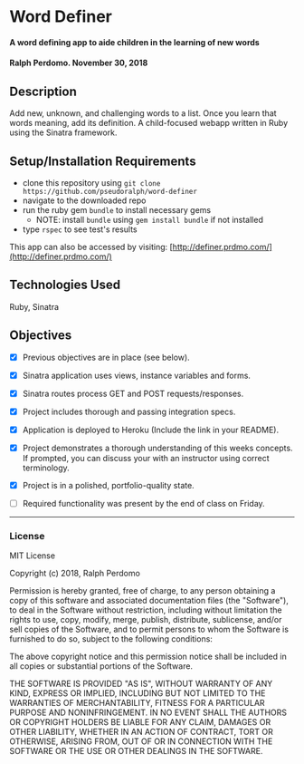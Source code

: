 # Word Definer

#### A word defining app to aide children in the learning of new words

#### Ralph Perdomo. November 30, 2018

## Description
Add new, unknown, and challenging words to a list. Once you learn that words meaning, add its definition. A child-focused webapp written in Ruby using the Sinatra framework.

## Setup/Installation Requirements

* clone this repository using `git clone https://github.com/pseudoralph/word-definer`
* navigate to the downloaded repo
* run the ruby gem `bundle` to install necessary gems
  * NOTE: install `bundle` using `gem install bundle` if not installed
* type `rspec` to see test's results

This app can also be accessed by visiting: [http://definer.prdmo.com/](http://definer.prdmo.com/)

## Technologies Used

Ruby, Sinatra

## Objectives
- [x] Previous objectives are in place (see below).

- [x] Sinatra application uses views, instance variables and forms.

- [x] Sinatra routes process GET and POST requests/responses.

- [x] Project includes thorough and passing integration specs.

- [x] Application is deployed to Heroku (Include the link in your README).

- [x] Project demonstrates a thorough understanding of this weeks concepts. If prompted, you can discuss your with an instructor using correct terminology.

- [x] Project is in a polished, portfolio-quality state.

- [ ] Required functionality was present by the end of class on Friday.

---

### License

MIT License

Copyright (c) 2018, Ralph Perdomo

Permission is hereby granted, free of charge, to any person obtaining a copy
of this software and associated documentation files (the "Software"), to deal
in the Software without restriction, including without limitation the rights
to use, copy, modify, merge, publish, distribute, sublicense, and/or sell
copies of the Software, and to permit persons to whom the Software is
furnished to do so, subject to the following conditions:

The above copyright notice and this permission notice shall be included in all
copies or substantial portions of the Software.

THE SOFTWARE IS PROVIDED "AS IS", WITHOUT WARRANTY OF ANY KIND, EXPRESS OR
IMPLIED, INCLUDING BUT NOT LIMITED TO THE WARRANTIES OF MERCHANTABILITY,
FITNESS FOR A PARTICULAR PURPOSE AND NONINFRINGEMENT. IN NO EVENT SHALL THE
AUTHORS OR COPYRIGHT HOLDERS BE LIABLE FOR ANY CLAIM, DAMAGES OR OTHER
LIABILITY, WHETHER IN AN ACTION OF CONTRACT, TORT OR OTHERWISE, ARISING FROM,
OUT OF OR IN CONNECTION WITH THE SOFTWARE OR THE USE OR OTHER DEALINGS IN THE
SOFTWARE.
